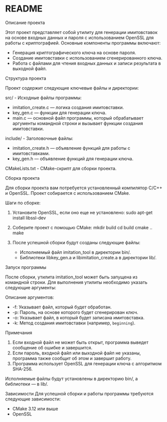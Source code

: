 # README
Описание проекта

Этот проект представляет собой утилиту для генерации имитовставок на основе входных данных и пароля с использованием OpenSSL для работы с криптографией. Основные компоненты программы включают:

- Генерация криптографического ключа на основе пароля.
- Создание имитовставки с использованием сгенерированного ключа.
- Работа с файлами для чтения входных данных и записи результата в выходной файл.

 Структура проекта

Проект содержит следующие ключевые файлы и директории:

src/ - Исходные файлы программы:
  - imitation_create.c — логика создания имитовставки.
  - key_gen.c — функции для генерации ключа.
  - main.c — основной файл программы, который обрабатывает аргументы командной строки и вызывает функции создания имитовставки.

include/ - Заголовочные файлы:
  - imitation_create.h — объявление функций для работы с имитовставками.
  - key_gen.h — объявление функций для генерации ключа.

CMakeLists.txt - CMake-скрипт для сборки проекта.

Сборка проекта

Для сборки проекта вам потребуется установленный компилятор C/C++ и OpenSSL. Проект собирается с использованием CMake.

Шаги по сборке:

1. Установите OpenSSL, если оно еще не установлено:
   sudo apt-get install libssl-dev

2. Соберите проект с помощью CMake:
   mkdir build
   cd build
   cmake ..
   make


3. После успешной сборки будут созданы следующие файлы:
   - Исполняемый файл imitation_tool в директории bin/.
   - Библиотеки libkey_gen.a и libimitation_create.a в директории lib/.

 Запуск программы

После сборки, утилита imitation_tool может быть запущена из командной строки. Для выполнения утилиты необходимо указать следующие аргументы:

Описание аргументов:

- -f: Указывает файл, который будет обработан.
- -p: Пароль, на основе которого будет сгенерирован ключ.
- -o: Указывает файл, в который будет записана имитовставка.
- -k: Метод создания имитовставки (например, `beginning`).

Примечания

1. Если входной файл не может быть открыт, программа выведет сообщение об ошибке и завершится.
2. Если пароль, входной файл или выходной файл не указаны, программа также сообщит об этом и завершит работу.
3. Программа использует OpenSSL для генерации ключа с алгоритмом SHA-256.

Исполняемые файлы будут установлены в директорию bin/, а библиотеки — в lib/.

Зависимости
Для успешной сборки и работы программы требуются следующие зависимости:
- CMake 3.12 или выше
- OpenSSL

